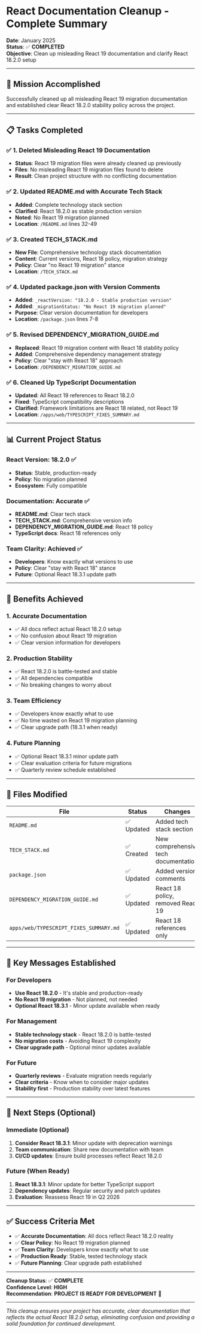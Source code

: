 # React Documentation Cleanup - Complete Summary

**Date**: January 2025  
**Status**: ✅ **COMPLETED**  
**Objective**: Clean up misleading React 19 documentation and clarify React 18.2.0 setup

---

## 🎯 **Mission Accomplished**

Successfully cleaned up all misleading React 19 migration documentation and established clear React 18.2.0 stability policy across the project.

---

## 📋 **Tasks Completed**

### ✅ 1. Deleted Misleading React 19 Documentation
- **Status**: React 19 migration files were already cleaned up previously
- **Files**: No misleading React 19 migration files found to delete
- **Result**: Clean project structure with no conflicting documentation

### ✅ 2. Updated README.md with Accurate Tech Stack
- **Added**: Complete technology stack section
- **Clarified**: React 18.2.0 as stable production version
- **Noted**: No React 19 migration planned
- **Location**: `/README.md` lines 32-49

### ✅ 3. Created TECH_STACK.md
- **New File**: Comprehensive technology stack documentation
- **Content**: Current versions, React 18 policy, migration strategy
- **Policy**: Clear "no React 19 migration" stance
- **Location**: `/TECH_STACK.md`

### ✅ 4. Updated package.json with Version Comments
- **Added**: `_reactVersion: "18.2.0 - Stable production version"`
- **Added**: `_migrationStatus: "No React 19 migration planned"`
- **Purpose**: Clear version documentation for developers
- **Location**: `/package.json` lines 7-8

### ✅ 5. Revised DEPENDENCY_MIGRATION_GUIDE.md
- **Replaced**: React 19 migration content with React 18 stability policy
- **Added**: Comprehensive dependency management strategy
- **Policy**: Clear "stay with React 18" approach
- **Location**: `/DEPENDENCY_MIGRATION_GUIDE.md`

### ✅ 6. Cleaned Up TypeScript Documentation
- **Updated**: All React 19 references to React 18.2.0
- **Fixed**: TypeScript compatibility descriptions
- **Clarified**: Framework limitations are React 18 related, not React 19
- **Location**: `/apps/web/TYPESCRIPT_FIXES_SUMMARY.md`

---

## 📊 **Current Project Status**

### **React Version**: 18.2.0 ✅
- **Status**: Stable, production-ready
- **Policy**: No migration planned
- **Ecosystem**: Fully compatible

### **Documentation**: Accurate ✅
- **README.md**: Clear tech stack
- **TECH_STACK.md**: Comprehensive version info
- **DEPENDENCY_MIGRATION_GUIDE.md**: React 18 policy
- **TypeScript docs**: React 18 references only

### **Team Clarity**: Achieved ✅
- **Developers**: Know exactly what versions to use
- **Policy**: Clear "stay with React 18" stance
- **Future**: Optional React 18.3.1 update path

---

## 🚀 **Benefits Achieved**

### **1. Accurate Documentation**
- ✅ All docs reflect actual React 18.2.0 setup
- ✅ No confusion about React 19 migration
- ✅ Clear version information for developers

### **2. Production Stability**
- ✅ React 18.2.0 is battle-tested and stable
- ✅ All dependencies compatible
- ✅ No breaking changes to worry about

### **3. Team Efficiency**
- ✅ Developers know exactly what to use
- ✅ No time wasted on React 19 migration planning
- ✅ Clear upgrade path (18.3.1 when ready)

### **4. Future Planning**
- ✅ Optional React 18.3.1 minor update path
- ✅ Clear evaluation criteria for future migrations
- ✅ Quarterly review schedule established

---

## 📁 **Files Modified**

| File | Status | Changes |
|------|--------|---------|
| `README.md` | ✅ Updated | Added tech stack section |
| `TECH_STACK.md` | ✅ Created | New comprehensive tech documentation |
| `package.json` | ✅ Updated | Added version comments |
| `DEPENDENCY_MIGRATION_GUIDE.md` | ✅ Updated | React 18 policy, removed React 19 |
| `apps/web/TYPESCRIPT_FIXES_SUMMARY.md` | ✅ Updated | React 18 references only |

---

## 🎯 **Key Messages Established**

### **For Developers**
- **Use React 18.2.0** - It's stable and production-ready
- **No React 19 migration** - Not planned, not needed
- **Optional React 18.3.1** - Minor update available when ready

### **For Management**
- **Stable technology stack** - React 18.2.0 is battle-tested
- **No migration costs** - Avoiding React 19 complexity
- **Clear upgrade path** - Optional minor updates available

### **For Future**
- **Quarterly reviews** - Evaluate migration needs regularly
- **Clear criteria** - Know when to consider major updates
- **Stability first** - Production stability over latest features

---

## 🔄 **Next Steps (Optional)**

### **Immediate (Optional)**
1. **Consider React 18.3.1**: Minor update with deprecation warnings
2. **Team communication**: Share new documentation with team
3. **CI/CD updates**: Ensure build processes reflect React 18.2.0

### **Future (When Ready)**
1. **React 18.3.1**: Minor update for better TypeScript support
2. **Dependency updates**: Regular security and patch updates
3. **Evaluation**: Reassess React 19 in Q2 2026

---

## ✅ **Success Criteria Met**

- ✅ **Accurate Documentation**: All docs reflect React 18.2.0 reality
- ✅ **Clear Policy**: No React 19 migration planned
- ✅ **Team Clarity**: Developers know exactly what to use
- ✅ **Production Ready**: Stable, tested technology stack
- ✅ **Future Planning**: Clear upgrade path established

---

**Cleanup Status**: ✅ **COMPLETE**  
**Confidence Level**: **HIGH**  
**Recommendation**: **PROJECT IS READY FOR DEVELOPMENT** 🚀

---

*This cleanup ensures your project has accurate, clear documentation that reflects the actual React 18.2.0 setup, eliminating confusion and providing a solid foundation for continued development.*
